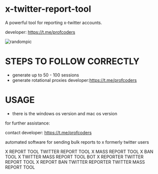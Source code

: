 # x-twitter-report-tool
A powerful tool for reporting x-twitter accounts.

developer: https://t.me/profcoders

![randompic](https://github.com/user-attachments/assets/00d292bf-d173-45c5-8117-56902d5b803b)


# STEPS TO FOLLOW CORRECTLY
- generate up to 50 - 100 sessions
- generate rotational proxies
developer:https://t.me/profcoders

# USAGE
- there is the windows os version and mac os version

for further assistance:

contact developer: https://t.me/profcoders

automated software for sending bulk reports to x formerly twitter users

X REPORT TOOL
TWITTER REPORT TOOL
X MASS REPORT TOOL
X BAN TOOL
X TWITTER MASS REPORT TOOL BOT
X REPORTER
TWITTER REPORT TOOL
X REPORT BAN
TWITTER REPORTER
TWITTER MASS REPORT TOOL
